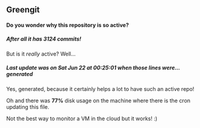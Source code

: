 ## Greengit

#### Do you wonder why this repository is so active?

##### After all it has 3124 commits!

But is it *really* active? Well...

##### Last update was on Sat Jun 22 at 00:25:01 when those lines were... generated

Yes, generated, because it certainly helps a lot to have such an active repo!

Oh and there was **77%** disk usage on the machine
where there is the cron updating this file.

Not the best way to monitor a VM in the cloud but it works! :)
